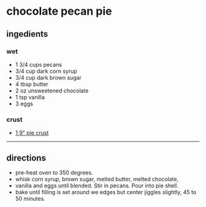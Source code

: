 # chocolate pecan pie

## ingedients

### wet

- 1 3/4 cups pecans
- 3/4 cup dark corn syrup
- 3/4 cup dark brown sugar
- 4 tbsp butter
- 2 oz unsweetened chocolate
- 1 tsp vanilla
- 3 eggs

### crust

- [1 9" pie crust](https://github.com/meldeleon/recipes/blob/master/baked_goods/pie_crust.md)

---

## directions

- pre-heat oven to 350 degrees.
- whisk corn syrup, brown sugar, melted butter, melted chocolate,
- vanilla and eggs until blended. Stir in pecans. Pour into pie shell.
- bake until filling is set around we edges but center jiggles slightly, 45 to 50 minutes.
